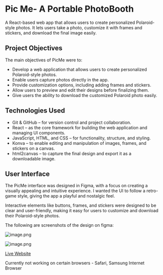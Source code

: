 # Pic Me- A Portable PhotoBooth

A React-based web app that allows users to create personalized Polaroid-style photos. It lets users take a photo, customize it with frames and stickers, and download the final image easily.

## Project Objectives

The main objectives of PicMe were to:

- Develop a web application that allows users to create personalized Polaroid-style photos.
- Enable users capture photos directly in the app.
- Provide customization options, including adding frames and stickers.
- Allow users to preview and edit their designs before finalizing them.
- Give users the ability to download the customized Polaroid photo easily.

## Technologies Used

- Git & GitHub – for version control and project collaboration.
- React – as the core framework for building the web application and managing UI components.
- JavaScript, HTML, and CSS – for functionality, structure, and styling.
- Konva – to enable editing and manipulation of images, frames, and stickers on a canvas.
- html2canvas – to capture the final design and export it as a downloadable image.

## User Interface

The PicMe interface was designed in Figma, with a focus on creating a visually appealing and intuitive experience. I wanted the UI to follow a retro-game style, giving the app a playful and nostalgic feel.

Interactive elements like buttons, frames, and stickers were designed to be clear and user-friendly, making it easy for users to customize and download their Polaroid-style photos.

The following are screenshots of the design on figma:

![image.png](https://i.postimg.cc/CMnLhjY5/image.png)

![image.png](https://i.postimg.cc/pdPtKFgf/image.png)

  
[Live Website](https://yeahhina.github.io/picme/)

Currently not working on certain browsers - Safari, Samsung Internet Browser</p>
